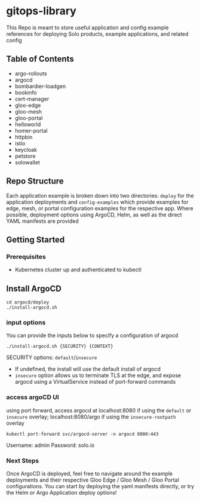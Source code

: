 # gitops-library
This Repo is meant to store useful application and config example references for deploying Solo products, example applications, and related config

## Table of Contents
- argo-rollouts
- argocd
- bombardier-loadgen
- bookinfo
- cert-manager
- gloo-edge
- gloo-mesh
- gloo-portal
- helloworld
- homer-portal
- httpbin
- istio
- keycloak
- petstore
- solowallet

## Repo Structure
Each application example is broken down into two directories: `deploy` for the application deployments and `config-examples` which provide examples for edge, mesh, or portal configuration examples for the respective app. Where possible, deployment options using ArgoCD, Helm, as well as the direct YAML manifests are provided

## Getting Started

### Prerequisites
- Kubernetes cluster up and authenticated to kubectl

## Install ArgoCD
```
cd argocd/deploy
./install-argocd.sh
```

### input options
You can provide the inputs below to specify a configuration of argocd
```
./install-argocd.sh {SECURITY} {CONTEXT}
```

SECURITY options: `default`/`insecure`
- If undefined, the install will use the default install of argocd
- `insecure` option allows us to terminate TLS at the edge, and expose argocd using a VirtualService instead of port-forward commands

### access argoCD UI
using port forward, access argocd at localhost:8080 if using the `default` or `insecure` overlay; localhost:8080/argo if using the `insecure-rootpath` overlay
```
kubectl port-forward svc/argocd-server -n argocd 8080:443
```

Username: admin
Password: solo.io

### Next Steps
Once ArgoCD is deployed, feel free to navigate around the example deployments and their respective Gloo Edge / Gloo Mesh / Gloo Portal configurations. You can start by deploying the yaml manifests directly, or try the Helm or Argo Application deploy options!